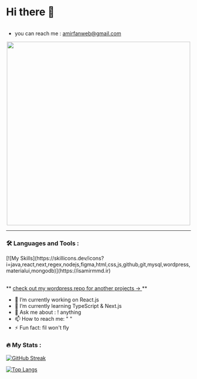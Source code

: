 <div style="display:flex;">
<h1>
Hi there 👋
</h1>
  <img src="https://komarev.com/ghpvc/?username=IsAmirMmd&style=flat-square&color=blue" alt=""/>
</div>

- you can reach me : amirfanweb@gmail.com

</div>
<div id="header" align="center">
  <img src="https://user-images.githubusercontent.com/74038190/225813708-98b745f2-7d22-48cf-9150-083f1b00d6c9.gif" width="500"/>
</div>

---

### :hammer_and_wrench: Languages and Tools :
<div>
  [![My Skills](https://skillicons.dev/icons?i=java,react,next,regex,nodejs,figma,html,css,js,github,git,mysql,wordpress,materialui,mongodb)](https://isamirmmd.ir)
</div>

<br />**
<a href="https://github.com/IsAmirMmd/wordpress-websites" title="wordpress-repo">
   check out my wordpress repo for another projects ->
</a>**<br />
     
- 🔭 I’m currently working on React.js
- 🌱 I’m currently learning TypeScript & Next.js
- 💬 Ask me about : ! anything
- 📫 How to reach me: " "
- ⚡ Fun fact: fil won't fly
### :fire: My Stats :
[![GitHub Streak](http://github-readme-streak-stats.herokuapp.com?user=IsAmirMmd&theme=dark&background=000000)](https://git.io/streak-stats)

[![Top Langs](https://github-readme-stats.vercel.app/api/top-langs/?username=IsAmirMmd&layout=compact&theme=vision-friendly-dark)](https://github.com/anuraghazra/github-readme-stats)
